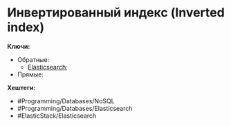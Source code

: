 
# Инвертированный индекс (Inverted index)

**Ключи:**
- Обратные:
	- [Elasticsearch](elk-search);
- Прямые:

**Хештеги:** 
- #Programming/Databases/NoSQL
- #Programming/Databases/Elasticsearch
- #ElasticStack/Elasticsearch


